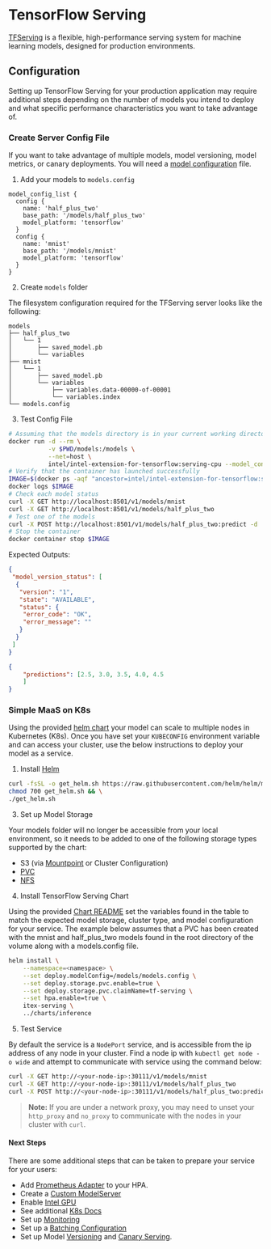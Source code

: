 # TensorFlow Serving
[TFServing](https://www.tensorflow.org/tfx/guide/serving) is a flexible, high-performance serving system for machine learning models, designed for production environments.

## Configuration
Setting up TensorFlow Serving for your production application may require additional steps depending on the number of models you intend to deploy and what specific performance characteristics you want to take advantage of.

### Create Server Config File
If you want to take advantage of multiple models, model versioning, model metrics, or canary deployments. You will need a [model configuration](https://www.tensorflow.org/tfx/serving/serving_config) file.

1. Add your models to `models.config`

```config
model_config_list {
  config {
    name: 'half_plus_two'
    base_path: '/models/half_plus_two'
    model_platform: 'tensorflow'
  }
  config {
    name: 'mnist'
    base_path: '/models/mnist'
    model_platform: 'tensorflow'
  }
}
```

2. Create `models` folder

The filesystem configuration required for the TFServing server looks like the following:

```text
models
├── half_plus_two
│   └── 1
│       ├── saved_model.pb
│       └── variables
├── mnist
│   └── 1
│       ├── saved_model.pb
│       └── variables
│           ├── variables.data-00000-of-00001
│           └── variables.index
└── models.config
```


3. Test Config File

```bash
# Assuming that the models directory is in your current working directory
docker run -d --rm \
           -v $PWD/models:/models \
           --net=host \
           intel/intel-extension-for-tensorflow:serving-cpu --model_config_file=/models/models.config
# Verify that the container has launched successfully
IMAGE=$(docker ps -aqf "ancestor=intel/intel-extension-for-tensorflow:serving-cpu")
docker logs $IMAGE
# Check each model status
curl -X GET http://localhost:8501/v1/models/mnist
curl -X GET http://localhost:8501/v1/models/half_plus_two
# Test one of the models
curl -X POST http://localhost:8501/v1/models/half_plus_two:predict -d '{"instances": [1, 2, 3, 4, 5]}'
# Stop the container
docker container stop $IMAGE
```

Expected Outputs: 

```json
{
 "model_version_status": [
  {
   "version": "1",
   "state": "AVAILABLE",
   "status": {
    "error_code": "OK",
    "error_message": ""
   }
  }
 ]
}
```

```json
{
    "predictions": [2.5, 3.0, 3.5, 4.0, 4.5
    ]
}
```

### Simple MaaS on K8s
Using the provided [helm chart](../charts/inference) your model can scale to multiple nodes in Kubernetes (K8s). Once you have set your `KUBECONFIG` environment variable and can access your cluster, use the below instructions to deploy your model as a service.

1. Install [Helm](https://helm.sh/docs/intro/install/)

```bash
curl -fsSL -o get_helm.sh https://raw.githubusercontent.com/helm/helm/main/scripts/get-helm-3 && \
chmod 700 get_helm.sh && \
./get_helm.sh
```

3. Set up Model Storage

Your models folder will no longer be accessible from your local environment, so it needs to be added to one of the following storage types supported by the chart:

  * S3 (via [Mountpoint](https://github.com/awslabs/mountpoint-s3/blob/main/doc/CONFIGURATION.md) or Cluster Configuration)
  * [PVC](https://kubernetes.io/docs/tasks/configure-pod-container/configure-persistent-volume-storage/)
  * [NFS](https://kubernetes.io/docs/concepts/storage/volumes/#nfs)

4. Install TensorFlow Serving Chart

Using the provided [Chart README](../charts/inference/README.md) set the variables found in the table to match the expected model storage, cluster type, and model configuration for your service. The example below assumes that a PVC has been created with the mnist and half_plus_two models found in the root directory of the volume along with a models.config file.

```bash
helm install \
    --namespace=<namespace> \
    --set deploy.modelConfig=/models/models.config \
    --set deploy.storage.pvc.enable=true \
    --set deploy.storage.pvc.claimName=tf-serving \
    --set hpa.enable=true \
    itex-serving \
    ../charts/inference
```

5. Test Service

By default the service is a `NodePort` service, and is accessible from the ip address of any node in your cluster. Find a node ip with `kubectl get node -o wide` and attempt to communicate with service using the command below:

```bash
curl -X GET http://<your-node-ip>:30111/v1/models/mnist
curl -X GET http://<your-node-ip>:30111/v1/models/half_plus_two
curl -X POST http://<your-node-ip>:30111/v1/models/half_plus_two:predict -d '{"instances": [1, 2, 3, 4, 5]}'
```

>**Note:** If you are under a network proxy, you may need to unset your `http_proxy` and `no_proxy` to communicate with the nodes in your cluster with `curl`.

#### Next Steps
There are some additional steps that can be taken to prepare your service for your users:

- Add [Prometheus Adapter](https://github.com/prometheus-community/helm-charts/tree/main/charts/prometheus-adapter) to your HPA.
- Create a [Custom ModelServer](https://www.tensorflow.org/tfx/serving/serving_advanced)
- Enable [Intel GPU](https://github.com/intel/intel-device-plugins-for-kubernetes/blob/main/cmd/gpu_plugin/README.md#install-to-nodes-with-intel-gpus-with-fractional-resources)
- See additional [K8s Docs](https://www.tensorflow.org/tfx/serving/serving_kubernetes)
- Set up [Monitoring](https://www.tensorflow.org/tfx/serving/serving_config#monitoring_configuration)
- Set up a [Batching Configuration](https://www.tensorflow.org/tfx/serving/serving_config#batching_configuration)
- Set up Model [Versioning](https://www.tensorflow.org/tfx/serving/serving_config#serving_multiple_versions_of_a_model) and [Canary Serving](https://www.tensorflow.org/tfx/serving/serving_config#assigning_string_labels_to_model_versions_to_simplify_canary_and_rollback).
